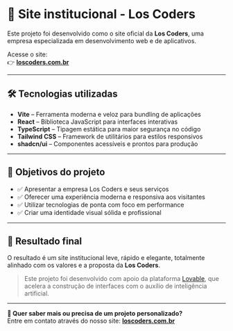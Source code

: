 # 💙 Site institucional - Los Coders

Este projeto foi desenvolvido como o site oficial da **Los Coders**, uma empresa especializada em desenvolvimento web e de aplicativos.

Acesse o site:  
👉 **[loscoders.com.br](https://loscoders.com.br)**

---

## 🛠️ Tecnologias utilizadas

- **Vite** – Ferramenta moderna e veloz para bundling de aplicações
- **React** – Biblioteca JavaScript para interfaces interativas
- **TypeScript** – Tipagem estática para maior segurança no código
- **Tailwind CSS** – Framework de utilitários para estilos responsivos
- **shadcn/ui** – Componentes acessíveis e prontos para produção

---

## 📌 Objetivos do projeto

- ✅ Apresentar a empresa Los Coders e seus serviços
- ✅ Oferecer uma experiência moderna e responsiva aos visitantes
- ✅ Utilizar tecnologias de ponta com foco em performance
- ✅ Criar uma identidade visual sólida e profissional

---

## 🚀 Resultado final

O resultado é um site institucional leve, rápido e elegante, totalmente alinhado com os valores e a proposta da **Los Coders**.

> Este projeto foi desenvolvido com apoio da plataforma [Lovable](https://lovable.dev/), que acelera a construção de interfaces com o auxílio de inteligência artificial.

---

**📩 Quer saber mais ou precisa de um projeto personalizado?**  
Entre em contato através do nosso site: **[loscoders.com.br](https://loscoders.com.br)**

